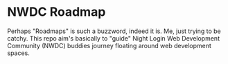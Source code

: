 # NWDC Roadmap
Perhaps "Roadmaps" is such a buzzword, indeed it is. Me, just trying to be catchy. This repo aim's basically to "guide" Night Login Web Development Community (NWDC) buddies journey floating around web development spaces.
